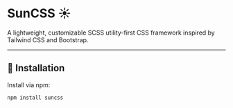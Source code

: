 # SunCSS ☀️

A lightweight, customizable SCSS utility-first CSS framework inspired by Tailwind CSS and Bootstrap.

---

## 🚀 Installation

Install via npm:

```bash
npm install suncss
